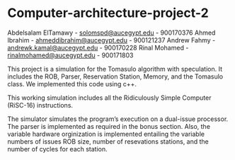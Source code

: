 # Computer-architecture-project-2

Abdelsalam ElTamawy - solomspd@aucegypt.edu - 900170376
Ahmed Ibrahim - ahmeddibrahim@aucegypt.edu - 900121237
Andrew Fahmy - andrewk.kamal@aucegypt.edu - 900170228
Rinal Mohamed - rinalmohamed@aucegypt.edu - 900171803

This project is a simulation for the Tomasulo algorithm with speculation. It includes the ROB, Parser, Reservation Station, Memory, and the Tomasulo class. We implemented this code using c++.

This working simulation includes all the Ridiculously Simple Computer (RiSC-16) instructions.

The simulator simulates the program’s execution on a dual-issue processor. The parser is implemented as required in the bonus section. Also, the variable hardware orginization is implemented entailing the variable numbers of issues ROB size, number of resevations stations, and the number of cycles for each station.
